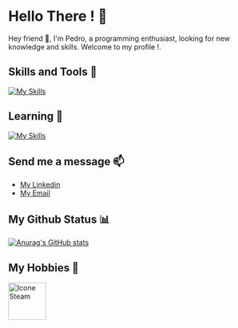 # Hello There ! 🎈

Hey friend 👋, I'm Pedro, a programming enthusiast, looking for new knowledge and skills. Welcome to my profile !.

## Skills and Tools 🚀
[![My Skills](https://skillicons.dev/icons?i=js,html,css,mysql,git,github)](https://skillicons.dev)

## Learning 🌱 
[![My Skills](https://skillicons.dev/icons?i=react)](https://skillicons.dev)

## Send me a message 📫

- [My Linkedin](www.linkedin.com/in/pedro-da-silva-franco-dev1)
- [My Email](pedrofranco.dev1@gmail.com)

## My Github Status 📊

[![Anurag's GitHub stats](https://github-readme-stats.vercel.app/api?username=PedroFranco-Dev)](https://github.com/anuraghazra/github-readme-stats)


## My Hobbies 🎨

<a href="https://steamcommunity.com/profiles/76561198377347213/">
  <img src="https://upload.wikimedia.org/wikipedia/commons/thumb/8/83/Steam_icon_logo.svg/512px-Steam_icon_logo.svg.png" alt="Icone Steam" width="75" height="75">
</a>

